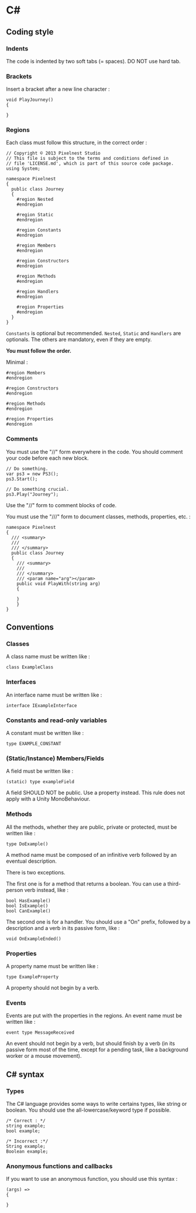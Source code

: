 # C#

## Coding style

### Indents
The code is indented by two soft tabs (= spaces). DO NOT use hard tab.

### Brackets
Insert a bracket after a new line character :

```
void PlayJourney(){
}
```
### Regions
Each class must follow this structure, in the correct order :

```
// Copyright © 2013 Pixelnest Studio
// This file is subject to the terms and conditions defined in
// file 'LICENSE.md', which is part of this source code package.
using System;

namespace Pixelnest{  public class Journey  {    #region Nested    #endregion    
    #region Static    #endregion    
    #region Constants    #endregion    
    #region Members    #endregion    
    #region Constructors    #endregion    
    #region Methods    #endregion    
    #region Handlers    #endregion    
    #region Properties    #endregion 
  }}
```

`Constants` is optional but recommended. `Nested`, `Static` and `Handlers` are optionals. The others are mandatory, even if they are empty. 

**You must follow the order.**

Minimal :

```
#region Members#endregion
#region Constructors#endregion
#region Methods#endregion
#region Properties#endregion
```

### Comments

You must use the "//" form everywhere in the code. You should comment your code before each new block.

```
// Do something.var ps3 = new PS3();ps3.Start();
// Do something crucial.ps3.Play("Journey");
```

Use the "//" form to comment blocks of code.

You must use the "///" form to document classes, methods, properties, etc. :

```
namespace Pixelnest
{
  /// <summary>  ///  /// </summary>  public class Journey  {    /// <summary>    ///    /// </summary>    /// <param name="arg"></param>    public void PlayWith(string arg)    {
    } 
	}
}
```

## Conventions

### Classes

A class name must be written like :
```
class ExampleClass
```

### Interfaces
An interface name must be written like :
```
interface IExampleInterface
```

### Constants and read-only variables
A constant must be written like :

```type EXAMPLE_CONSTANT
```

### (Static/Instance) Members/Fields

A field must be written like :

```(static) type exampleField
```

A field SHOULD NOT be public. Use a property instead. This rule does not apply with a Unity MonoBehaviour.

### Methods
All the methods, whether they are public, private or protected, must be written like :

```type DoExample()
```
A method name must be composed of an infinitive verb followed by an eventual description.
There is two exceptions.
The first one is for a method that returns a boolean. You can use a third-person verb instead, like :

```bool HasExample()bool IsExample()bool CanExample()
```
The second one is for a handler. You should use a "On" prefix, followed by a description and a verb in its passive form, like :

```void OnExampleEnded()
```

### Properties
A property name must be written like :

```type ExampleProperty
```
A property should not begin by a verb.

### Events
Events are put with the properties in the regions.An event name must be written like :

```event type MessageReceived
```
An event should not begin by a verb, but should finish by a verb (in its passive form most of the time, except for a pending task, like a background worker or a mouse movement).

## C# syntax

### TypesThe C# language provides some ways to write certains types, like string or boolean. You should use the all-lowercase/keyword type if possible.

```/* Correct : */string example;bool example;
/* Incorrect :*/String example;Boolean example;
```

### Anonymous functions and callbacks
If you want to use an anonymous function, you should use this syntax :

```
(args) =>
{

}
```
